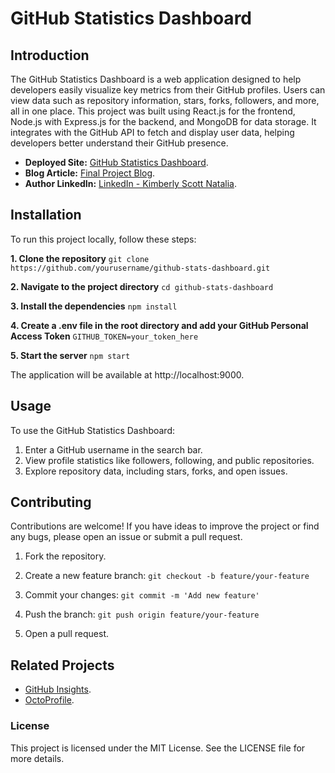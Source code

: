 # GitHub Statistics Dashboard
## Introduction
The GitHub Statistics Dashboard is a web application designed to help developers easily visualize key metrics from their GitHub profiles. Users can view data such as repository information, stars, forks, followers, and more, all in one place. This project was built using React.js for the frontend, Node.js with Express.js for the backend, and MongoDB for data storage. It integrates with the GitHub API to fetch and display user data, helping developers better understand their GitHub presence.

- **Deployed Site:** [GitHub Statistics Dashboard](https://github-stats-dashboard-2.onrender.com/).
- **Blog Article:** [Final Project Blog](https://dev.to/kimberly_scott/github-statistics-dashboard-visualizing-developer-data-efficiently-35h0).
- **Author LinkedIn:** [LinkedIn - Kimberly Scott Natalia](https://www.linkedin.com/in/kim-natalia-scott?utm_source=share&utm_campaign=share_via&utm_content=profile&utm_medium=android_app).

## Installation
To run this project locally, follow these steps:

**1. Clone the repository**
`git clone https://github.com/yourusername/github-stats-dashboard.git`

**2. Navigate to the project directory**
`cd github-stats-dashboard`

**3. Install the dependencies**
`npm install`

**4. Create a .env file in the root directory and add your GitHub Personal Access Token**
`GITHUB_TOKEN=your_token_here`

**5. Start the server**
`npm start`

The application will be available at http://localhost:9000.

## Usage
To use the GitHub Statistics Dashboard:

1. Enter a GitHub username in the search bar.
2. View profile statistics like followers, following, and public repositories.
3. Explore repository data, including stars, forks, and open issues.

## Contributing
Contributions are welcome! If you have ideas to improve the project or find any bugs, please open an issue or submit a pull request.

1. Fork the repository.
   
2. Create a new feature branch:
`git checkout -b feature/your-feature`

3. Commit your changes:
`git commit -m 'Add new feature'`

4. Push the branch:
`git push origin feature/your-feature`

5. Open a pull request.

## Related Projects
- [GitHub Insights](https://github.com/kb22/GitHub-User-Insights-using-API).
- [OctoProfile](https://github.com/bchiang7/octoprofile). 

### License
This project is licensed under the MIT License. See the LICENSE file for more details.

